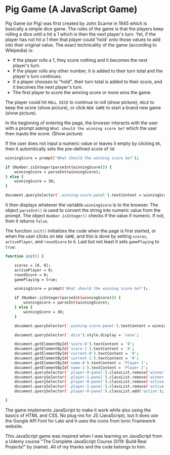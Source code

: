 # Pig Game (A JavaScript Game)

Pig Game (or Pig) was first created by John Scarne in 1945 which is basically a simple dice game. The rules of the game is that the players keep rolling a dice until a hit a 1 which is then the next player's turn. Yet, if the player has not hit a 1 then that player could 'hold' onto those values to add into their original value. The exact technicality of the game (according to Wikipedia) is:

- If the player rolls a 1, they score nothing and it becomes the next player's turn.
- If the player rolls any other number, it is added to their turn total and the player's turn continues.
- If a player chooses to "hold", their turn total is added to their score, and it becomes the next player's turn.
- The first player to score the winning score or more wins the game.

The player could hit `ROLL DICE` to continue to roll (show picture), `HOLD` to keep the score (show picture), or click `NEW GAME` to start a brand new game (show picture).

In the beginning of entering the page, the browser interacts with the user with a prompt asking `What should the winning score be?` which the user then inputs the score. (Show picture)

If the user does not input a numeric value or leaves it empty by clicking `OK`, then it automitically sets the pre-defined score of `30`:

```sh
winningScore = prompt('What should the winning score be?');

if (Number.isInteger(parseInt(winningScore))) {
    winningScore = parseInt(winningScore);
} else {
    winningScore = 30;
}

document.querySelector('.winning-score-panel').textContent = winningScore;
```

It then displays whatever the variable `winningScore` is to the browser. The object `parseInt()` is used to convert the string into numeric value from the prompt. The object `Number.isInteger()` checks if the value if numeric. If not, then it returns `false`.

The function `init()` initializes the code when the page is first started, or when the user clicks on `NEW GAME`, and this is done by setting `scores`, `activePlayer`, and `roundScore` to `0`. Last but not least it sets `gamePlaying` to `true`:

```sh
function init() {

    scores = [0, 0];
    activePlayer = 0;
    roundScore = 0;
    gamePlaying = true;

    winningScore = prompt('What should the winning score be?');

    if (Number.isInteger(parseInt(winningScore))) {
        winningScore = parseInt(winningScore);
    } else {
        winningScore = 30;
    }

    document.querySelector('.winning-score-panel').textContent = winningScore;

    document.querySelector('.dice').style.display = 'none';

    document.getElementById('score-0').textContent = '0';
    document.getElementById('score-1').textContent = '0';
    document.getElementById('current-0').textContent = '0';
    document.getElementById('current-1').textContent = '0';
    document.getElementById('name-0').textContent = 'Player 1';
    document.getElementById('name-1').textContent = 'Player 2';
    document.querySelector('.player-0-panel').classList.remove('winner');
    document.querySelector('.player-1-panel').classList.remove('winner');
    document.querySelector('.player-0-panel').classList.remove('active');
    document.querySelector('.player-1-panel').classList.remove('active');
    document.querySelector('.player-0-panel').classList.add('active');

}
```

The game implements JavaScript to make it work while also using the basics of HTML and CSS. No plug-ins for JS (JavaScript), but it does use the Google API Font for Lato and it uses the icons from Ionic Framework website.

This JavaScript game was inspired when I was learning on JavaScript from a Udemy course "The Complete JavaScript Course 2019: Build Real Projects!" by (name). All of my thanks and the code belongs to him.